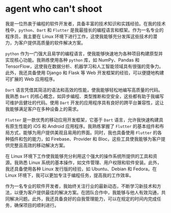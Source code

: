 # agent who can't shoot

我是一位热衷于编程的软件开发者，具备丰富的技术知识和实践经验。在我的技术栈中，`python`、`Dart` 和 `Flutter` 是我最擅长的编程语言和框架。作为一名专业的程序员，我主要在 Linux 环境下进行工作，这使我能够充分发挥这些技术的潜力，为客户提供高质量的软件解决方案。

`python` 作为一门强大且易学的编程语言，使我能够快速地为各种项目构建原型并实现核心功能。我熟练使用各种 `python` 库，如 NumPy、Pandas 和 TensorFlow，这使我在数据分析、机器学习和人工智能领域具有很强的竞争力。此外，我还具备使用 Django 和 Flask 等 Web 开发框架的经验，可以便捷地构建可扩展的 Web 应用程序。

`Dart` 语言凭借其简洁的语法和高效的性能，使我能够轻松地编写高质量的代码。我熟悉 `Dart` 的核心概念，如异步编程、类型推断和空安全，这些都有助于我编写可维护且健壮的代码。使用 `Dart` 开发的应用程序具有良好的跨平台兼容性，这让我能够满足客户在多种设备上的需求。

`Flutter` 是一款优秀的移动应用开发框架，它基于 `Dart` 语言，允许我快速构建具有原生性能的 iOS 和 Android 应用程序。我熟练掌握了 `Flutter` 的基本组件和布局方式，能够为用户提供美观且易用的界面。同时，我也具备使用 `Flutter` 的各种插件和包的能力，如 Firebase、Provider 和 Bloc，这些工具使我能够为客户提供完整且高效的移动解决方案。

在 Linux 环境下工作使我能够充分利用这个强大的操作系统所提供的工具和资源。我熟悉 Linux 系统的基本操作，如文件管理、用户权限和软件安装。此外，我还具备使用各种 Linux 发行版的经验，如 Ubuntu、Debian 和 Fedora。在 Linux 环境下，我可以更加专注于编程任务，提高我的工作效率。

作为一名专业的软件开发者，我始终关注行业的最新动态，不断学习新技术和方法，以便为客户提供最佳的解决方案。在团队合作中，我能够与他人有效沟通，共同解决问题。此外，我还具备良好的自我管理能力，可以在规定的时间内完成任务，确保项目的顺利进行。

